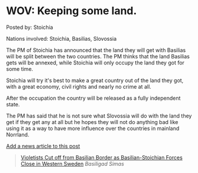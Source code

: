 # WOV: Keeping some land.

Posted by: Stoichia

Nations involved: Stoichia, Basilias, Slovossia

The PM of Stoichia has announced that the land they will get with Basilias will be split between the two countries. The PM thinks that the land Basilias gets will be annexed, while Stoichia will only occupy the land they got for some time. 

Stoichia will try it's best to make a great country out of the land they got, with a great economy, civil rights and nearly no crime at all. 

After the occupation the country will be released as a fully independent state.

The PM has said that he is not sure what Slovossia will do with the land they get if they get any at all but he hopes they will not do anything bad like using it as a way to have more influence over the countries in mainland Norrland.

[Add a news article to this post](http://solborg.xyz/rp/admin.php?event=2016-09-04_keeping-some-land.-stoichia)

> [Violetists Cut off from Basilian Border as Basilian-Stoichian Forces Close in Western Sweden](https://www.nationstates.net/page=dispatch/id=686643) *Basiligad Simas*

